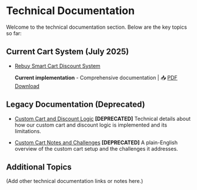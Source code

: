 # Technical Documentation

Welcome to the technical documentation section. Below are the key topics so far:

## Current Cart System (July 2025)

- [Rebuy Smart Cart Discount System](rebuy-smart-cart-discount-system.md)  

  **Current implementation** - Comprehensive documentation | 📥 [PDF Download](assets/rebuy-smartcart-discount-system.pdf ':target=_blank')

## Legacy Documentation (Deprecated)

- [Custom Cart and Discount Logic](custom-cart-and-discount-logic.md) **[DEPRECATED]**
  Technical details about how our custom cart and discount logic is implemented and its limitations.

- [Custom Cart Notes and Challenges](custom-cart-notes-and-challenges.md) **[DEPRECATED]**
  A plain-English overview of the custom cart setup and the challenges it addresses.

## Additional Topics

(Add other technical documentation links or notes here.)
